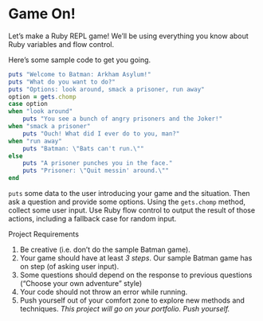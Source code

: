 # Game On!

Let’s make a Ruby REPL game! We’ll be using everything you know about Ruby variables and flow control.

Here’s some sample code to get you going.

```ruby
puts "Welcome to Batman: Arkham Asylum!"
puts "What do you want to do?"
puts "Options: look around, smack a prisoner, run away"
option = gets.chomp
case option
when "look around"
    puts "You see a bunch of angry prisoners and the Joker!"
when "smack a prisoner"
    puts "Ouch! What did I ever do to you, man?"
when "run away"
    puts "Batman: \"Bats can't run.\""
else
    puts "A prisoner punches you in the face."
    puts "Prisoner: \"Quit messin' around.\""
end
```

`puts` some data to the user introducing your game and the situation. Then ask a question and provide some options. Using the `gets.chomp` method, collect some user input. Use Ruby flow control to output the result of those actions, including a fallback case for random input.

Project Requirements
1. Be creative (i.e. don’t do the sample Batman game).
1. Your game should have at least _3 steps_. Our sample Batman game has on step (of asking user input).
1. Some questions should depend on the response to previous questions (“Choose your own adventure” style)
1. Your code should not throw an error while running.
1. Push yourself out of your comfort zone to explore new methods and techniques. _This project will go on your portfolio. Push yourself._
